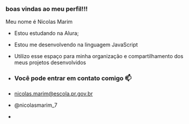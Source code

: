 ### boas vindas ao meu perfil!!!

Meu nome é Nicolas Marim

- Estou estudando na Alura;
- Estou me desenvolvendo na linguagem JavaScript
- Utilizo esse espaço para minha organização e compartilhamento dos meus projetos desenvolvidos

- ### Você pode entrar em contato comigo 📫

- nicolas.marim@escola.pr.gov.br
- @nicolasmarim_7
- 
